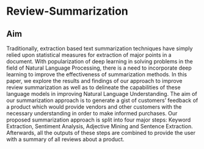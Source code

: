 # Review-Summarization


## Aim
Traditionally, extraction based text summarization techniques have simply relied upon statistical measures for extraction of major points in a document. With popularization of deep learning in solving problems in the field of Natural Language Processing, there is a need to incorporate deep learning to improve the effectiveness of summarization methods. In this paper, we explore the results and findings of our approach to improve review summarization as well as to delineate the capabilities of these language models in improving Natural Language Understanding. The aim of our summarization approach is to generate a gist of customers’ feedback of a product which would provide vendors and other customers with the necessary understanding in order to make informed purchases. Our proposed summarization approach is split into four major steps: Keyword Extraction, Sentiment Analysis, Adjective Mining and Sentence Extraction. Afterwards, all the outputs of these steps are combined to provide the user with a summary of all reviews about a product.
